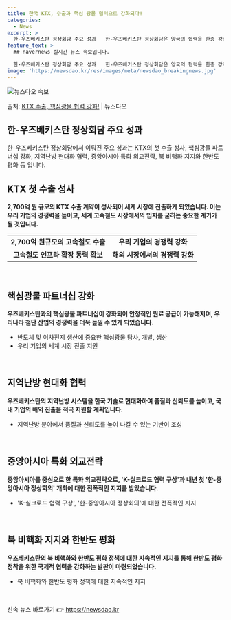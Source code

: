 ```yaml
---
title: 한국 KTX, 수출과 핵심 광물 협력으로 강화되다!
categories:
  - News
excerpt: >
  한·우즈베키스탄 정상회담 주요 성과   한-우즈베키스탄 정상회담은 양국의 협력을 한층 강화하는 중요한 계기가…
feature_text: >
  ## navernews 실시간 뉴스 속보입니다.

  한·우즈베키스탄 정상회담 주요 성과   한-우즈베키스탄 정상회담은 양국의 협력을 한층 강화하는 중요한 계기가…
image: 'https://newsdao.kr/res/images/meta/newsdao_breakingnews.jpg'
---
```


![뉴스다오 속보](https://newsdao.kr/res/images/meta/newsdao_breakingnews.jpg)

<p>출처: <a href="https://newsdao.kr/4261" rel="dofollow">KTX 수출, 핵심광물 협력 강화!</a> | 뉴스다오</p>

<h2 data-ke-size="size26">한-우즈베키스탄 정상회담 주요 성과</h2>
한-우즈베키스탄 정상회담에서 이뤄진 주요 성과는 KTX의 첫 수출 성사, 핵심광물 파트너십 강화, 지역난방 현대화 협력, 중앙아시아 특화 외교전략, 북 비핵화 지지와 한반도 평화 등 입니다.

<h2 data-ke-size="size26">KTX 첫 수출 성사</h2>
<strong>2,700억 원 규모의 KTX 수출 계약이 성사되어 세계 시장에 진출하게 되었습니다. 이는 우리 기업의 경쟁력을 높이고, 세계 고속철도 시장에서의 입지를 굳히는 중요한 계기가 될 것입니다.</strong>
<table>
  <tr>
    <td style="text-align: center; height: 17px;"><b>2,700억 원규모의 고속철도 수출</b></td>
    <td style="text-align: center; height: 17px;"><b>우리 기업의 경쟁력 강화</b></td>
  </tr>
  <tr>
    <td style="text-align: center; height: 17px;"><b>고속철도 인프라 확장 동력 확보</b></td>
    <td style="text-align: center; height: 17px;"><b>해외 시장에서의 경쟁력 강화</b></td>
  </tr>
</table>

<p data-ke-size="size16">&nbsp;</p>

<h2 data-ke-size="size26">핵심광물 파트너십 강화</h2>
<strong>우즈베키스탄과의 핵심광물 파트너십이 강화되어 안정적인 원료 공급이 가능해지며, 우리나라 첨단 산업의 경쟁력을 더욱 높일 수 있게 되었습니다.</strong>
<ul>
  <li>반도체 및 이차전지 생산에 중요한 핵심광물 탐사, 개발, 생산</li>
  <li>우리 기업의 세계 시장 진출 지원</li>
</ul>

<p data-ke-size="size16">&nbsp;</p>

<h2 data-ke-size="size26">지역난방 현대화 협력</h2>
<strong>우즈베키스탄의 지역난방 시스템을 한국 기술로 현대화하여 품질과 신뢰도를 높이고, 국내 기업의 해외 진출을 적극 지원할 계획입니다.</strong>
<ul>
  <li>지역난방 분야에서 품질과 신뢰도를 높여 나갈 수 있는 기반이 조성</li>
</ul>

<p data-ke-size="size16">&nbsp;</p>

<h2 data-ke-size="size26">중앙아시아 특화 외교전략</h2>
<strong>중앙아시아를 중심으로 한 특화 외교전략으로, 'K-실크로드 협력 구상'과 내년 첫 '한-중앙아시아 정상회의' 개최에 대한 전폭적인 지지를 받았습니다.</strong>
<ul>
  <li>'K-실크로드 협력 구상', '한-중앙아시아 정상회의'에 대한 전폭적인 지지</li>
</ul>

<p data-ke-size="size16">&nbsp;</p>

<h2 data-ke-size="size26">북 비핵화 지지와 한반도 평화</h2>
<strong>우즈베키스탄의 북 비핵화와 한반도 평화 정책에 대한 지속적인 지지를 통해 한반도 평화 정착을 위한 국제적 협력을 강화하는 발판이 마련되었습니다.</strong>
<ul>
  <li>북 비핵화와 한반도 평화 정책에 대한 지속적인 지지</li>
</ul>

<p data-ke-size="size16">&nbsp;</p> 

신속 뉴스 바로가기 👉 <a href="https://newsdao.kr" rel="dofollow">https://newsdao.kr</a>


